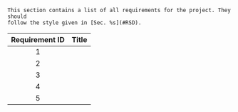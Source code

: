 ```{note}
This section contains a list of all requirements for the project. They should
follow the style given in [Sec. %s](#RSD).
```

| Requirement ID | Title |
| :------------: | :---: |
|       1        |       |
|       2        |       |
|       3        |       |
|       4        |       |
|       5        |       |

